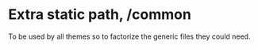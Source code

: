 # Extra static path, /common

To be used by all themes so to factorize the generic files they could need.
